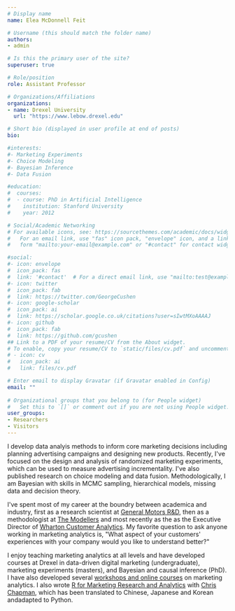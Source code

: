 ```yaml
---
# Display name
name: Elea McDonnell Feit

# Username (this should match the folder name)
authors:
- admin

# Is this the primary user of the site?
superuser: true

# Role/position
role: Assistant Professor

# Organizations/Affiliations
organizations:
- name: Drexel University
  url: "https://www.lebow.drexel.edu"

# Short bio (displayed in user profile at end of posts)
bio: 

#interests:
#- Marketing Experiments
#- Choice Modeling
#- Bayesian Inference
#- Data Fusion

#education:
#  courses:
#  - course: PhD in Artificial Intelligence
#    institution: Stanford University
#    year: 2012

# Social/Academic Networking
# For available icons, see: https://sourcethemes.com/academic/docs/widgets/#icons
#   For an email link, use "fas" icon pack, "envelope" icon, and a link in the
#   form "mailto:your-email@example.com" or "#contact" for contact widget.

#social:
#- icon: envelope
#  icon_pack: fas
#  link: '#contact'  # For a direct email link, use "mailto:test@example.org".
#- icon: twitter
#  icon_pack: fab
#  link: https://twitter.com/GeorgeCushen
#- icon: google-scholar
#  icon_pack: ai
#  link: https://scholar.google.co.uk/citations?user=sIwtMXoAAAAJ
#- icon: github
#  icon_pack: fab
#  link: https://github.com/gcushen
## Link to a PDF of your resume/CV from the About widget.
# To enable, copy your resume/CV to `static/files/cv.pdf` and uncomment the lines below.  
# - icon: cv
#   icon_pack: ai
#   link: files/cv.pdf

# Enter email to display Gravatar (if Gravatar enabled in Config)
email: ""
  
# Organizational groups that you belong to (for People widget)
#   Set this to `[]` or comment out if you are not using People widget.  
user_groups:
- Researchers
- Visitors
---
```


I develop data analyis methods to inform core marketing decisions including planning advertising campaigns and designing new products. Recently, I've focused on the design and analysis of randomized marketing experiments, which can be used to measure advertising incrementality. I've also published research on choice modeling and data fusion. Methodologically, I am Bayesian with skills in MCMC sampling, hierarchical models, missing data and decision theory.  

I've spent most of my career at the boundry between academica and industry, first as a research scientist at [General Motors R&D](https://en.wikipedia.org/wiki/General_Motors#Research_and_development), then as a methodologist at [The Modellers](https://www.hallandpartners.com/the-modellers) and most recently as the as the Executive Director of [Wharton Customer Analytics](https://wcai.wharton.upenn.edu). My favorite question to ask anyone working in marketing analytics is, "What aspect of your customers' experiences with your company would you like to understand better?"

I enjoy teaching marketing analytics at all levels and have developed courses at Drexel in data-driven digital marketing (undergraduate), marketing experiments (masters), and Bayesian and causal inference (PhD). I have also developed several [workshops and online courses](/teaching) on marketing analytics. I also wrote [R for Marketing Research and Analytics](http://r-marketing.r-forge.r-project.org/) with [Chris Chapman](https://research.google/people/ChrisChapman/), which has been translated to Chinese, Japanese and Korean andadapted to Python. 
